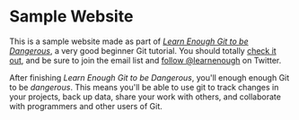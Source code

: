 # Sample Website

This is a sample website made as part of [*Learn Enough Git to be Dangerous*](http://learnenough.com/git-tutorial), a very good beginner Git tutorial. You should totally [check it out](http://learnenough.com/git-tutorial), and be sure to join the email list and [follow @learnenough](http://twitter.com/learnenough) on Twitter.

After finishing *Learn Enough Git to be Dangerous*, you'll enough enough Git to be *dangerous*. This means you'll be able to use git to track changes in your projects, back up data, share your work with others, and collaborate with programmers and other users of Git.
